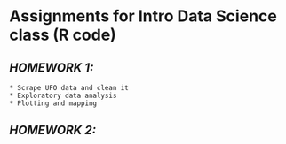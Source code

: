 # **Assignments for Intro Data Science class (R code)**

## *HOMEWORK 1:*

    * Scrape UFO data and clean it
    * Exploratory data analysis
    * Plotting and mapping

## *HOMEWORK 2:*



